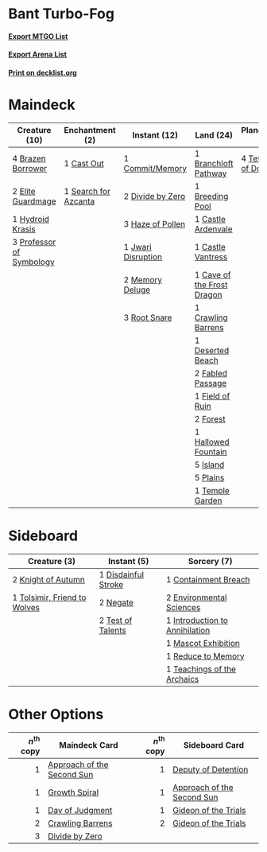 # Bant Turbo-Fog

#### [Export MTGO List](../collection/Bant%20Turbo-Fog/Bant%20Turbo-Fog.txt)
#### [Export Arena List](../collection/Bant%20Turbo-Fog/Bant%20Turbo-Fog_arena.txt)
#### [Print on decklist.org](http://decklist.org/?deckmain=3%09Alrund's%20Epiphany%0A1%09Barkchannel%20Pathway%0A1%09Branchloft%20Pathway%0A4%09Brazen%20Borrower%0A1%09Breeding%20Pool%0A1%09Cast%20Out%0A1%09Castle%20Ardenvale%0A1%09Castle%20Vantress%0A1%09Cave%20of%20the%20Frost%20Dragon%0A1%09Commit/Memory%0A1%09Crawling%20Barrens%0A1%09Deserted%20Beach%0A2%09Divide%20by%20Zero%0A3%09Doomskar%0A2%09Elite%20Guardmage%0A2%09Fabled%20Passage%0A1%09Field%20of%20Ruin%0A2%09Forest%0A1%09Hallowed%20Fountain%0A3%09Haze%20of%20Pollen%0A1%09Hengegate%20Pathway%0A1%09Hydroid%20Krasis%0A5%09Island%0A1%09Jwari%20Disruption%0A2%09Memory%20Deluge%0A5%09Plains%0A3%09Professor%20of%20Symbology%0A3%09Root%20Snare%0A1%09Search%20for%20Azcanta%0A4%09Teferi,%20Hero%20of%20Dominaria%0A1%09Temple%20Garden&deckside=1%09Containment%20Breach%0A1%09Disdainful%20Stroke%0A2%09Environmental%20Sciences%0A1%09Introduction%20to%20Annihilation%0A2%09Knight%20of%20Autumn%0A1%09Mascot%20Exhibition%0A2%09Negate%0A1%09Reduce%20to%20Memory%0A1%09Teachings%20of%20the%20Archaics%0A2%09Test%20of%20Talents%0A1%09Tolsimir,%20Friend%20to%20Wolves)
# Maindeck

|                                           Creature (10)                                           |                                        Enchantment (2)                                        |                                        Instant (12)                                         |                                              Land (24)                                              |                                           Planeswalker (4)                                           |                                         Sorcery (6)                                          |     Unknown (2)     |
|---------------------------------------------------------------------------------------------------|-----------------------------------------------------------------------------------------------|---------------------------------------------------------------------------------------------|-----------------------------------------------------------------------------------------------------|------------------------------------------------------------------------------------------------------|----------------------------------------------------------------------------------------------|---------------------|
|4 [Brazen Borrower](http://gatherer.wizards.com/Pages/Card/Details.aspx?multiverseid=473001)       |1 [Cast Out](http://gatherer.wizards.com/Pages/Card/Details.aspx?multiverseid=426710)          |1 [Commit/Memory](http://gatherer.wizards.com/Pages/Card/Details.aspx?multiverseid=426913)   |1 [Branchloft Pathway](http://gatherer.wizards.com/Pages/Card/Details.aspx?multiverseid=491909)      |4 [Teferi, Hero of Dominaria](http://gatherer.wizards.com/Pages/Card/Details.aspx?multiverseid=443095)|3 [Alrund's Epiphany](http://gatherer.wizards.com/Pages/Card/Details.aspx?multiverseid=503648)|1 Barkchannel Pathway|
|2 [Elite Guardmage](http://gatherer.wizards.com/Pages/Card/Details.aspx?multiverseid=461122)       |1 [Search for Azcanta](http://gatherer.wizards.com/Pages/Card/Details.aspx?multiverseid=435226)|2 [Divide by Zero](http://gatherer.wizards.com/Pages/Card/Details.aspx?multiverseid=513518)  |1 [Breeding Pool](http://gatherer.wizards.com/Pages/Card/Details.aspx?multiverseid=97088)            |                                                                                                      |3 [Doomskar](http://gatherer.wizards.com/Pages/Card/Details.aspx?multiverseid=503613)         |1 Hengegate Pathway  |
|1 [Hydroid Krasis](http://gatherer.wizards.com/Pages/Card/Details.aspx?multiverseid=457327)        |                                                                                               |3 [Haze of Pollen](http://gatherer.wizards.com/Pages/Card/Details.aspx?multiverseid=426873)  |1 [Castle Ardenvale](http://gatherer.wizards.com/Pages/Card/Details.aspx?multiverseid=473200)        |                                                                                                      |                                                                                              |                     |
|3 [Professor of Symbology](http://gatherer.wizards.com/Pages/Card/Details.aspx?multiverseid=513501)|                                                                                               |1 [Jwari Disruption](http://gatherer.wizards.com/Pages/Card/Details.aspx?multiverseid=491693)|1 [Castle Vantress](http://gatherer.wizards.com/Pages/Card/Details.aspx?multiverseid=473204)         |                                                                                                      |                                                                                              |                     |
|                                                                                                   |                                                                                               |2 [Memory Deluge](http://gatherer.wizards.com/Pages/Card/Details.aspx?multiverseid=534825)   |1 [Cave of the Frost Dragon](http://gatherer.wizards.com/Pages/Card/Details.aspx?multiverseid=527540)|                                                                                                      |                                                                                              |                     |
|                                                                                                   |                                                                                               |3 [Root Snare](http://gatherer.wizards.com/Pages/Card/Details.aspx?multiverseid=447335)      |1 [Crawling Barrens](http://gatherer.wizards.com/Pages/Card/Details.aspx?multiverseid=491917)        |                                                                                                      |                                                                                              |                     |
|                                                                                                   |                                                                                               |                                                                                             |1 [Deserted Beach](http://gatherer.wizards.com/Pages/Card/Details.aspx?multiverseid=535058)          |                                                                                                      |                                                                                              |                     |
|                                                                                                   |                                                                                               |                                                                                             |2 [Fabled Passage](http://gatherer.wizards.com/Pages/Card/Details.aspx?multiverseid=473206)          |                                                                                                      |                                                                                              |                     |
|                                                                                                   |                                                                                               |                                                                                             |1 [Field of Ruin](http://gatherer.wizards.com/Pages/Card/Details.aspx?multiverseid=435415)           |                                                                                                      |                                                                                              |                     |
|                                                                                                   |                                                                                               |                                                                                             |2 [Forest](http://gatherer.wizards.com/Pages/Card/Details.aspx?multiverseid=439860)                  |                                                                                                      |                                                                                              |                     |
|                                                                                                   |                                                                                               |                                                                                             |1 [Hallowed Fountain](http://gatherer.wizards.com/Pages/Card/Details.aspx?multiverseid=97071)        |                                                                                                      |                                                                                              |                     |
|                                                                                                   |                                                                                               |                                                                                             |5 [Island](http://gatherer.wizards.com/Pages/Card/Details.aspx?multiverseid=439857)                  |                                                                                                      |                                                                                              |                     |
|                                                                                                   |                                                                                               |                                                                                             |5 [Plains](http://gatherer.wizards.com/Pages/Card/Details.aspx?multiverseid=439856)                  |                                                                                                      |                                                                                              |                     |
|                                                                                                   |                                                                                               |                                                                                             |1 [Temple Garden](http://gatherer.wizards.com/Pages/Card/Details.aspx?multiverseid=405112)           |                                                                                                      |                                                                                              |                     |


# Sideboard

|                                             Creature (3)                                              |                                         Instant (5)                                          |                                               Sorcery (7)                                               |
|-------------------------------------------------------------------------------------------------------|----------------------------------------------------------------------------------------------|---------------------------------------------------------------------------------------------------------|
|2 [Knight of Autumn](http://gatherer.wizards.com/Pages/Card/Details.aspx?multiverseid=452933)          |1 [Disdainful Stroke](http://gatherer.wizards.com/Pages/Card/Details.aspx?multiverseid=420705)|1 [Containment Breach](http://gatherer.wizards.com/Pages/Card/Details.aspx?multiverseid=513602)          |
|1 [Tolsimir, Friend to Wolves](http://gatherer.wizards.com/Pages/Card/Details.aspx?multiverseid=461151)|2 [Negate](http://gatherer.wizards.com/Pages/Card/Details.aspx?multiverseid=423707)           |2 [Environmental Sciences](http://gatherer.wizards.com/Pages/Card/Details.aspx?multiverseid=513477)      |
|                                                                                                       |2 [Test of Talents](http://gatherer.wizards.com/Pages/Card/Details.aspx?multiverseid=513536)  |1 [Introduction to Annihilation](http://gatherer.wizards.com/Pages/Card/Details.aspx?multiverseid=513479)|
|                                                                                                       |                                                                                              |1 [Mascot Exhibition](http://gatherer.wizards.com/Pages/Card/Details.aspx?multiverseid=513481)           |
|                                                                                                       |                                                                                              |1 [Reduce to Memory](http://gatherer.wizards.com/Pages/Card/Details.aspx?multiverseid=513502)            |
|                                                                                                       |                                                                                              |1 [Teachings of the Archaics](http://gatherer.wizards.com/Pages/Card/Details.aspx?multiverseid=513534)   |


# Other Options

|*n*<sup>th</sup> copy|                                            Maindeck Card                                            |*n*<sup>th</sup> copy|                                           Sideboard Card                                            |
|--------------------:|-----------------------------------------------------------------------------------------------------|--------------------:|-----------------------------------------------------------------------------------------------------|
|                    1|[Approach of the Second Sun](http://gatherer.wizards.com/Pages/Card/Details.aspx?multiverseid=426706)|                    1|[Deputy of Detention](http://gatherer.wizards.com/Pages/Card/Details.aspx?multiverseid=457309)       |
|                    1|[Growth Spiral](http://gatherer.wizards.com/Pages/Card/Details.aspx?multiverseid=457322)             |                    1|[Approach of the Second Sun](http://gatherer.wizards.com/Pages/Card/Details.aspx?multiverseid=426706)|
|                    1|[Day of Judgment](http://gatherer.wizards.com/Pages/Card/Details.aspx?multiverseid=439344)           |                    1|[Gideon of the Trials](http://gatherer.wizards.com/Pages/Card/Details.aspx?multiverseid=426716)      |
|                    2|[Crawling Barrens](http://gatherer.wizards.com/Pages/Card/Details.aspx?multiverseid=491917)          |                    2|[Gideon of the Trials](http://gatherer.wizards.com/Pages/Card/Details.aspx?multiverseid=426716)      |
|                    3|[Divide by Zero](http://gatherer.wizards.com/Pages/Card/Details.aspx?multiverseid=513518)            |                     |                                                                                                     |

